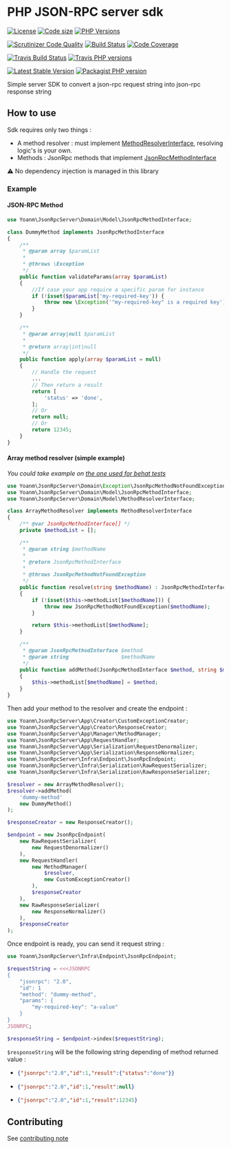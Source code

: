 # PHP JSON-RPC server sdk
 [![License](https://img.shields.io/github/license/yoanm/php-jsonrpc-server-sdk.svg)](https://github.com/yoanm/php-jsonrpc-server-sdk) [![Code size](https://img.shields.io/github/languages/code-size/yoanm/php-jsonrpc-server-sdk.svg)](https://github.com/yoanm/php-jsonrpc-server-sdk) [![PHP Versions](https://img.shields.io/badge/php-7.0%20%2F%207.1%20%2F%207.2-8892BF.svg)](https://php.net/)

[![Scrutinizer Code Quality](https://scrutinizer-ci.com/g/yoanm/php-jsonrpc-server-sdk/badges/quality-score.png?b=master)](https://scrutinizer-ci.com/g/yoanm/php-jsonrpc-server-sdk/?branch=master) [![Build Status](https://scrutinizer-ci.com/g/yoanm/php-jsonrpc-server-sdk/badges/build.png?b=master)](https://scrutinizer-ci.com/g/yoanm/php-jsonrpc-server-sdk/build-status/master) [![Code Coverage](https://scrutinizer-ci.com/g/yoanm/php-jsonrpc-server-sdk/badges/coverage.png?b=master)](https://scrutinizer-ci.com/g/yoanm/php-jsonrpc-server-sdk/?branch=master)

[![Travis Build Status](https://img.shields.io/travis/yoanm/php-jsonrpc-server-sdk/master.svg?label=travis)](https://travis-ci.org/yoanm/php-jsonrpc-server-sdk) [![Travis PHP versions](https://img.shields.io/travis/php-v/yoanm/php-jsonrpc-server-sdk.svg)](https://travis-ci.org/yoanm/php-jsonrpc-server-sdk)

[![Latest Stable Version](https://img.shields.io/packagist/v/yoanm/jsonrpc-server-sdk.svg)](https://packagist.org/packages/yoanm/jsonrpc-server-sdk) [![Packagist PHP version](https://img.shields.io/packagist/php-v/yoanm/jsonrpc-server-sdk.svg)](https://packagist.org/packages/yoanm/jsonrpc-server-sdk)

Simple server SDK to convert a json-rpc request string into json-rpc response string

## How to use

Sdk requires only two things : 
 - A method resolver : must implement [MethodResolverInterface](./src/Domain/Model/MethodResolverInterface.php), resolving logic's is your own.
 - Methods : JsonRpc methods that implement [JsonRpcMethodInterface](./src/Domain/Model/JsonRpcMethodInterface.php)
 
:warning: No dependency injection is managed in this library 

### Example
#### JSON-RPC Method
```php
use Yoanm\JsonRpcServer\Domain\Model\JsonRpcMethodInterface;

class DummyMethod implements JsonRpcMethodInterface
{
    /**
     * @param array $paramList
     *
     * @throws \Exception
     */
    public function validateParams(array $paramList)
    {
        //If case your app require a specific param for instance
        if (!isset($paramList['my-required-key')) {
            throw new \Exception('"my-required-key" is a required key');
        }
    }

    /**
     * @param array|null $paramList
     * 
     * @return array|int|null
     */
    public function apply(array $paramList = null)
    {
        // Handle the request
        ...
        // Then return a result
        return [
            'status' => 'done',
        ];
        // Or
        return null;
        // Or
        return 12345;
    }
}
```
#### Array method resolver (simple example)
*You could take example on [the one used for behat tests](./features/bootstrap/App/BehatMethodResolver.php)*
```php
use Yoanm\JsonRpcServer\Domain\Exception\JsonRpcMethodNotFoundException;
use Yoanm\JsonRpcServer\Domain\Model\JsonRpcMethodInterface;
use Yoanm\JsonRpcServer\Domain\Model\MethodResolverInterface;

class ArrayMethodResolver implements MethodResolverInterface
{
    /** @var JsonRpcMethodInterface[] */
    private $methodList = [];

    /**
     * @param string $methodName
     *
     * @return JsonRpcMethodInterface
     *
     * @throws JsonRpcMethodNotFoundException
     */
    public function resolve(string $methodName) : JsonRpcMethodInterface
    {
        if (!isset($this->methodList[$methodName])) {
            throw new JsonRpcMethodNotFoundException($methodName);
        }

        return $this->methodList[$methodName];
    }

    /**
     * @param JsonRpcMethodInterface $method
     * @param string                 $methodName
     */
    public function addMethod(JsonRpcMethodInterface $method, string $methodName)
    {
        $this->methodList[$methodName] = $method;
    }
}
```

Then add your method to the resolver and create the endpoint : 
```php
use Yoanm\JsonRpcServer\App\Creator\CustomExceptionCreator;
use Yoanm\JsonRpcServer\App\Creator\ResponseCreator;
use Yoanm\JsonRpcServer\App\Manager\MethodManager;
use Yoanm\JsonRpcServer\App\RequestHandler;
use Yoanm\JsonRpcServer\App\Serialization\RequestDenormalizer;
use Yoanm\JsonRpcServer\App\Serialization\ResponseNormalizer;
use Yoanm\JsonRpcServer\Infra\Endpoint\JsonRpcEndpoint;
use Yoanm\JsonRpcServer\Infra\Serialization\RawRequestSerializer;
use Yoanm\JsonRpcServer\Infra\Serialization\RawResponseSerializer;

$resolver = new ArrayMethodResolver();
$resolver->addMethod(
    'dummy-method'
    new DummyMethod()
);

$responseCreator = new ResponseCreator();

$endpoint = new JsonRpcEndpoint(
    new RawRequestSerializer(
        new RequestDenormalizer()
    ),
    new RequestHandler(
        new MethodManager(
            $resolver,
            new CustomExceptionCreator()
        ),
        $responseCreator
    ),
    new RawResponseSerializer(
        new ResponseNormalizer()
    ),
    $responseCreator
);
```

Once endpoint is ready, you can send it request string : 
```php
use Yoanm\JsonRpcServer\Infra\Endpoint\JsonRpcEndpoint;

$requestString = <<<JSONRPC
{
    "jsonrpc": "2.0",
    "id": 1
    "method": "dummy-method",
    "params": {
        "my-required-key": "a-value"
    }
}
JSONRPC;

$responseString = $endpoint->index($requestString);
```

`$responseString` will be the following string depending of method returned value : 
 * ```json
   {"jsonrpc":"2.0","id":1,"result":{"status":"done"}}
   ```
 * ```json
   {"jsonrpc":"2.0","id":1,"result":null}
   ```

 * ```json
   {"jsonrpc":"2.0","id":1,"result":12345}
   ```

## Contributing
See [contributing note](./CONTRIBUTING.md)
